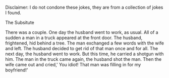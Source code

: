 Disclaimer: I do not condone these jokes, they are from a collection of jokes I found.

The Subsitute

There was a couple. One day the husband went to work, as usual. All of a sudden a man in a truck appeared at the front door. The husband, frightened, hid behind a tree. The man exchanged a few words with the wife and left. The husband decided to get rid of that man once and for all.
The next day, the husband went to work. But this time, he carried a shotgun with him. The man in the truck came again, the husband shot the man. Then the wife came out and cried,' You idiot! That man was filling in for my boyfriend!'

